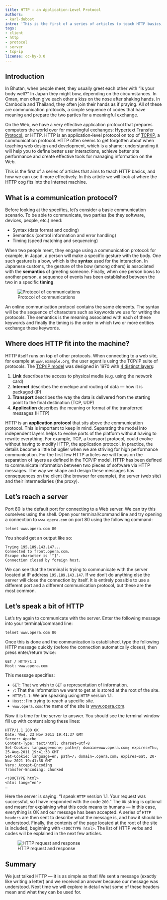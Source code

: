```yaml
---
title: HTTP — an Application-Level Protocol
authors:
- karl-dubost
intro: 'This is the first of a series of articles to teach HTTP basics, and how we can use it more effectively. In this article we will look at where HTTP cog fits in the Internet machine. HTTP is an application-level protocol on top of the TCP/IP, a communication protocol.'
tags:
- client
- http
- protocol
- server
- tcp-ip
license: cc-by-3.0
---
```


## Introduction

In Bhutan, when people meet, they usually greet each other with “Is your body well?” In Japan they might bow, depending on the circumstances. In Oman, men often give each other a kiss on the nose after shaking hands. In Cambodia and Thailand, they often join their hands as if praying. All of these are communication protocols, a simple sequence of codes that have meaning and prepare the two parties for a meaningful exchange.

On the Web, we have a very effective application protocol that prepares computers the world over for meaningful exchanges: [Hypertext Transfer Protocol][1], or HTTP. HTTP is an application-level protocol on top of [TCP/IP][2], a communication protocol. HTTP often seems to get forgotten about when teaching web design and development, which is a shame: understanding it will help you to define better user interactions, achieve better site performance and create effective tools for managing information on the Web.

[1]: https://en.wikipedia.org/wiki/HTTP
[2]: https://en.wikipedia.org/wiki/TCP/IP_model

This is the first of a series of articles that aims to teach HTTP basics, and how we can use it more effectively. In this article we will look at where the HTTP cog fits into the Internet machine.

## What is a communication protocol?

Before looking at the specifics, let’s consider a basic communication scenario. To be able to communicate, two parties (be they software, devices, people, etc.) need:

- Syntax (data format and coding)
- Semantics (control information and error handling)
- Timing (speed matching and sequencing)

When two people meet, they engage using a communication protocol: for example, in Japan, a person will make a specific gesture with the body. One such gesture is a bow, which is the **syntax** used for the interaction. In Japanese customs, the gesture of the bow (among others) is associated with the **semantics** of greeting someone. Finally, when one person bows to another person, a sequence of events has been established between the two in a specific **timing**.

<figure block="figure">
	<img elem="media" src="{{ page.id }}/communication.png" alt="Protocol of communications">
	<figcaption elem="caption">Protocol of communications</figcaption>
</figure>

An online communication protocol contains the same elements. The syntax will be the sequence of characters such as keywords we use for writing the protocols. The semantics is the meaning associated with each of these keywords and finally the timing is the order in which two or more entities exchange these keywords.

## Where does HTTP fit into the machine?

HTTP itself runs on top of other protocols. When connecting to a web site, for example at `www.example.org`, the user agent is using the TCP/IP suite of protocols. The [TCP/IP model][4] was designed in 1970 with [4 distinct layers][5]:

[4]: http://en.wikipedia.org/wiki/TCP/IP_model
[5]: https://tools.ietf.org/html/rfc1122

1. **Link** describes the access to physical media (e.g. using the network card)
2. **Internet** describes the envelope and routing of data — how it is packaged (IP)
3. **Transport** describes the way the data is delivered from the starting point to the final destination (TCP, UDP)
4. **Application** describes the meaning or format of the transferred messages (HTTP)

HTTP is an **application protocol** that sits above the communication protocol. This is important to keep in mind. Separating the model into independent layers helps to evolve parts of the platform without having to rewrite everything. For example, TCP, a transport protocol, could evolve without having to modify HTTP, the application protocol. In practice, the details become a little bit uglier when we are striving for high performance communication. For the first few HTTP articles we will focus on the separation of layers as defined in the TCP/IP model. HTTP has been defined to communicate information between two pieces of software via HTTP messages. The way we shape and design these messages has consequences on the client (the browser for example), the server (web site) and their intermediaries (the proxy).

## Let’s reach a server

Port 80 is the default port for connecting to a Web server. We can try this ourselves using the shell. Open your terminal/command line and try opening a connection to `www.opera.com` on port 80 using the following command:

	telnet www.opera.com 80

You should get an output like so:

	Trying 195.189.143.147...
	Connected to front.opera.com.
	Escape character is '^]'.
	Connection closed by foreign host.

We can see that the terminal is trying to communicate with the server located at IP address `195.189.143.147`. If we don’t do anything else the server will close the connection by itself. It is entirely possible to use a different port and a different communication protocol, but these are the most common.

## Let’s speak a bit of HTTP

Let’s try again to communicate with the server. Enter the following message into your terminal/command line:

	telnet www.opera.com 80

Once this is done and the communication is established, type the following HTTP message quickly (before the connection automatically closes), then press enter/return twice:

	GET / HTTP/1.1
	Host: www.opera.com

This message specifies:

- `GET`: That we wish to `GET` a representation of information.
- `/`: That the information we want to get at is stored at the root of the site.
- `HTTP/1.1`: We are speaking using `HTTP` version 1.1.
- `Host:`: I’m trying to reach a specific site.
- `www.opera.com`: the name of the site is www.opera.com.

Now it is time for the server to answer. You should see the terminal window fill up with content along these lines:

	HTTP/1.1 200 OK
	Date: Wed, 23 Nov 2011 19:41:37 GMT
	Server: Apache
	Content-Type: text/html; charset=utf-8
	Set-Cookie: language=none; path=/; domain=www.opera.com; expires=Thu, 25-Aug-2011 19:41:38 GMT
	Set-Cookie: language=en; path=/; domain=.opera.com; expires=Sat, 20-Nov-2021 19:41:38 GMT
	Vary: Accept-Encoding
	Transfer-Encoding: chunked

	<!DOCTYPE html>
	<html lang="en">
	…

Here the server is saying: “I speak `HTTP` version 1.1. Your request was successful, so I have responded with the code `200`.” The `OK` string is optional and meant for explaining what this code means to humans — in this case, everything is OK and our message has been accepted. A series of `HTTP headers` are then sent to describe what the message is, and how it should be understood. Finally, the contents of the page located at the root of the site is included, beginning with `<!DOCTYPE html>`. The list of HTTP verbs and codes will be explained in the next few articles.

<figure block="figure">
	<img elem="media" src="{{ page.id }}/request-response.jpg" alt="HTTP request and response">
	<figcaption elem="caption">HTTP request and response</figcaption>
</figure>

## Summary

We just talked HTTP — it is as simple as that! We sent a message (exactly like writing a letter) and we received an answer because our message was understood. Next time we will explore in detail what some of these headers mean and what they can be used for.
